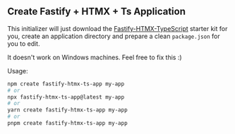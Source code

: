 ## Create Fastify + HTMX + Ts Application

This initializer will just download the [Fastify-HTMX-TypeScript](https://github.com/claudioc/fastify-htmx-ts-starter-kit) starter kit for you, create an application directory and prepare a clean `package.json` for you to edit.

It doesn't work on Windows machines. Feel free to fix this :)

Usage:

```sh
npm create fastify-htmx-ts-app my-app
# or
npx fastify-htmx-ts-app@latest my-app
# or
yarn create fastify-htmx-ts-app my-app
# or
pnpm create fastify-htmx-ts-app my-app
```

